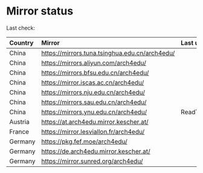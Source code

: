 <script src="./time.js"></script>
# Mirror status
Last check: <script type="text/javascript">localize(1681640277.9101439);</script>

|Country|Mirror|Last update|
|:------|:-----|:----------|
|China|https://mirrors.tuna.tsinghua.edu.cn/arch4edu/|<script type="text/javascript">localize(1681583331);</script>|
|China|https://mirrors.aliyun.com/arch4edu/|<script type="text/javascript">localize(1681583331);</script>|
|China|https://mirrors.bfsu.edu.cn/arch4edu/|<script type="text/javascript">localize(1681583331);</script>|
|China|https://mirror.iscas.ac.cn/arch4edu/|<script type="text/javascript">localize(1681626683);</script>|
|China|https://mirrors.nju.edu.cn/arch4edu/|<script type="text/javascript">localize(1681540337);</script>|
|China|https://mirrors.sau.edu.cn/arch4edu/|<script type="text/javascript">localize(1673850842);</script>|
|China|https://mirrors.ynu.edu.cn/arch4edu/|ReadTimeout|
|Austria|https://at.arch4edu.mirror.kescher.at/|<script type="text/javascript">localize(1681583331);</script>|
|France|https://mirror.lesviallon.fr/arch4edu/|<script type="text/javascript">localize(1681583331);</script>|
|Germany|https://pkg.fef.moe/arch4edu/|<script type="text/javascript">localize(1681583331);</script>|
|Germany|https://de.arch4edu.mirror.kescher.at/|<script type="text/javascript">localize(1681583331);</script>|
|Germany|https://mirror.sunred.org/arch4edu/|<script type="text/javascript">localize(1681583331);</script>|

<script src="./tablefilter/tablefilter.js"></script>
<script src="./table.js"></script>
